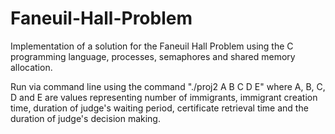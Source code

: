 # Faneuil-Hall-Problem
Implementation of a solution for the Faneuil Hall Problem using the C programming language, processes, semaphores and shared memory allocation.


Run via command line using the command "./proj2 A B C D E" where A, B, C, D and E are values representing number of immigrants, immigrant creation time, duration of judge's waiting period, certificate retrieval time and the duration of judge's decision making.
